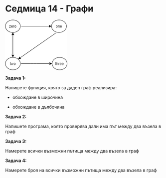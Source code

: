 # Седмица 14 - Графи

![alt text](https://github.com/DenitsaStoianova/Data-Structures-and-Algorithms/blob/main/Week14/GraphsPhotos/simpleGraph.png)


**Задача 1:**

Напишете функция, която за даден граф реализира:

- обхождане в широчина 

- обхождане в дълбочина

**Задача 2:**

Напишете програма, която проверява дали има път между два възела в граф

**Задача 3:**

Намерете всички възможни пътища между два възела в граф

**Задача 4:**

Намерете броя на всички възможни пътища между два възела в граф
